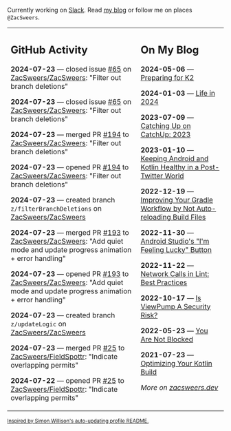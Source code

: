 Currently working on [Slack](https://slack.com/). Read [my blog](https://zacsweers.dev/) or follow me on places `@ZacSweers`.

<table><tr><td valign="top" width="60%">

## GitHub Activity
<!-- githubActivity starts -->
**2024-07-23** — closed issue [#65](https://github.com/ZacSweers/ZacSweers/issues/65) on [ZacSweers/ZacSweers](https://github.com/ZacSweers/ZacSweers): "Filter out branch deletions"

**2024-07-23** — closed issue [#65](https://github.com/ZacSweers/ZacSweers/issues/65) on [ZacSweers/ZacSweers](https://github.com/ZacSweers/ZacSweers): "Filter out branch deletions"

**2024-07-23** — merged PR [#194](https://github.com/ZacSweers/ZacSweers/pull/194) to [ZacSweers/ZacSweers](https://github.com/ZacSweers/ZacSweers): "Filter out branch deletions"

**2024-07-23** — opened PR [#194](https://github.com/ZacSweers/ZacSweers/pull/194) to [ZacSweers/ZacSweers](https://github.com/ZacSweers/ZacSweers): "Filter out branch deletions"

**2024-07-23** — created branch `z/filterBranchDeletions` on [ZacSweers/ZacSweers](https://github.com/ZacSweers/ZacSweers)

**2024-07-23** — merged PR [#193](https://github.com/ZacSweers/ZacSweers/pull/193) to [ZacSweers/ZacSweers](https://github.com/ZacSweers/ZacSweers): "Add quiet mode and update progress animation + error handling"

**2024-07-23** — opened PR [#193](https://github.com/ZacSweers/ZacSweers/pull/193) to [ZacSweers/ZacSweers](https://github.com/ZacSweers/ZacSweers): "Add quiet mode and update progress animation + error handling"

**2024-07-23** — created branch `z/updateLogic` on [ZacSweers/ZacSweers](https://github.com/ZacSweers/ZacSweers)

**2024-07-23** — merged PR [#25](https://github.com/ZacSweers/FieldSpottr/pull/25) to [ZacSweers/FieldSpottr](https://github.com/ZacSweers/FieldSpottr): "Indicate overlapping permits"

**2024-07-22** — opened PR [#25](https://github.com/ZacSweers/FieldSpottr/pull/25) to [ZacSweers/FieldSpottr](https://github.com/ZacSweers/FieldSpottr): "Indicate overlapping permits"
<!-- githubActivity ends -->
</td><td valign="top" width="40%">

## On My Blog
<!-- blog starts -->
**2024-05-06** — [Preparing for K2](https://www.zacsweers.dev/preparing-for-k2/)

**2024-01-03** — [Life in 2024](https://www.zacsweers.dev/life-in-2024/)

**2023-07-09** — [Catching Up on CatchUp: 2023](https://www.zacsweers.dev/catching-up-on-catchup-2023/)

**2023-01-10** — [Keeping Android and Kotlin Healthy in a Post-Twitter World](https://www.zacsweers.dev/keeping-android-healthy/)

**2022-12-19** — [Improving Your Gradle Workflow by Not Auto-reloading Build Files](https://www.zacsweers.dev/improving-your-workflow-by-not-auto-reloading-build-files/)

**2022-11-30** — [Android Studio's "I'm Feeling Lucky" Button](https://www.zacsweers.dev/android-studios-im-feeling-lucky-button/)

**2022-11-22** — [Network Calls in Lint: Best Practices](https://www.zacsweers.dev/network-calls-in-lint-best-practices/)

**2022-10-17** — [Is ViewPump A Security Risk?](https://www.zacsweers.dev/is-viewpump-a-security-risk/)

**2022-05-23** — [You Are Not Blocked](https://www.zacsweers.dev/you-are-not-blocked/)

**2021-07-23** — [Optimizing Your Kotlin Build](https://www.zacsweers.dev/optimizing-your-kotlin-build/)
<!-- blog ends -->
_More on [zacsweers.dev](https://zacsweers.dev/)_
</td></tr></table>

<sub><a href="https://simonwillison.net/2020/Jul/10/self-updating-profile-readme/">Inspired by Simon Willison's auto-updating profile README.</a></sub>